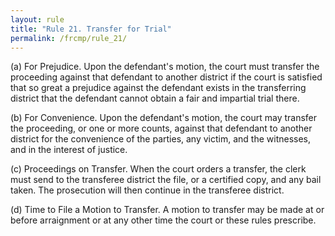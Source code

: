 ```yaml
---
layout: rule
title: "Rule 21. Transfer for Trial"
permalink: /frcmp/rule_21/
---
```


(a) For Prejudice. Upon the defendant's motion, the court must transfer the proceeding against that defendant to another district if the court is satisfied that so great a prejudice against the defendant exists in the transferring district that the defendant cannot obtain a fair and impartial trial there.


(b) For Convenience. Upon the defendant's motion, the court may transfer the proceeding, or one or more counts, against that defendant to another district for the convenience of the parties, any victim, and the witnesses, and in the interest of justice.


(c) Proceedings on Transfer. When the court orders a transfer, the clerk must send to the transferee district the file, or a certified copy, and any bail taken. The prosecution will then continue in the transferee district.


(d) Time to File a Motion to Transfer. A motion to transfer may be made at or before arraignment or at any other time the court or these rules prescribe.